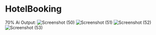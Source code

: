 # HotelBooking
70% Ai
Output:
![Screenshot (50)](https://github.com/user-attachments/assets/0ebf611b-623e-42c4-95b7-e4dda2b460d6)
![Screenshot (51)](https://github.com/user-attachments/assets/41bb0f97-2445-4ec4-bdfb-9017f5ab2788)
![Screenshot (52)](https://github.com/user-attachments/assets/a913ccac-4278-42ac-b7c7-84f601cea87d)
![Screenshot (53)](https://github.com/user-attachments/assets/71c54270-eeac-4298-a420-dea1f33b01bf)
